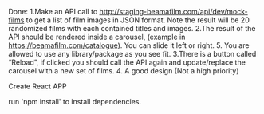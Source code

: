 Done:
1.Make an API call to http://staging-beamafilm.com/api/dev/mock-films to get a list
of film images in JSON format. Note the result will be 20 randomized films with
each contained titles and images.
2.The result of the API should be rendered inside a carousel, (example in
https://beamafilm.com/catalogue). You can slide it left or right.
5. You are allowed to use any library/package as you see fit.
3.There is a button called “Reload”, if clicked you should call the API again and
update/replace the carousel with a new set of films.
4. A good design (Not a high priority)

Create React APP

run 'npm install' to install dependencies. 

